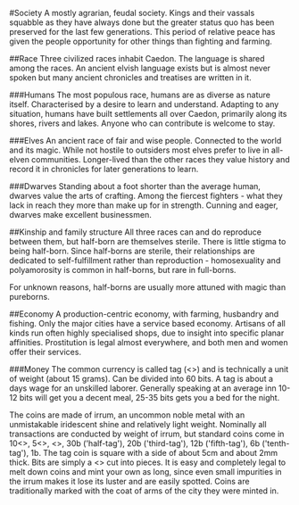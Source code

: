 #Society
A mostly agrarian, feudal society. Kings and their vassals squabble as they have always done but the greater status quo has been preserved for the last few generations. This period of relative peace has given the people opportunity for other things than fighting and farming.

##Race
Three civilized races inhabit Caedon. The language is shared among the races. An ancient elvish language exists but is almost never spoken but many ancient chronicles and treatises are written in it.

###Humans
The most populous race, humans are as diverse as nature itself. Characterised by a desire to learn and understand. Adapting to any situation, humans have built settlements all over Caedon, primarily along its shores, rivers and lakes. Anyone who can contribute is welcome to stay.

###Elves
An ancient race of fair and wise people. Connected to the world and its magic. While not hostile to outsiders most elves prefer to live in all-elven communities. Longer-lived than the other races they value history and record it in chronicles for later generations to learn.

###Dwarves
Standing about a foot shorter than the average human, dwarves value the arts of crafting. Among the fiercest fighters - what they lack in reach they more than make up for in strength. Cunning and eager, dwarves make excellent businessmen.

##Kinship and family structure
All three races can and do reproduce between them, but half-born are themselves sterile. There is little stigma to being half-born. Since half-borns are sterile, their relationships are dedicated to self-fulfillment rather than reproduction - homosexuality and polyamorosity is common in half-borns, but rare in full-borns. 

For unknown reasons, half-borns are usually more attuned with magic than pureborns.

##Economy
A production-centric economy, with farming, husbandry and fishing. Only the major cities have a service based economy. Artisans of all kinds run often highly specialised shops, due to insight into specific planar affinities. Prostitution is legal almost everywhere, and both men and women offer their services.

###Money
The common currency is called tag (<>) and is technically a unit of weight (about 15 grams). Can be divided into 60 bits. A tag is about a days wage for an unskilled laborer. Generally speaking at an average inn 10-12 bits will get you a decent meal, 25-35 bits gets you a bed for the night.

The coins are made of irrum, an uncommon noble metal with an unmistakable iridescent shine and relatively light weight. Nominally all transactions are conducted by weight of irrum, but standard coins come in 10<>, 5<>, <>, 30b ('half-tag'), 20b ('third-tag'), 12b ('fifth-tag'), 6b ('tenth-tag'), 1b. The tag coin is square with a side of about 5cm and about 2mm thick. Bits are simply a <> cut into pieces. It is easy and completely legal to melt down coins and mint your own as long, since even small impurities in the irrum makes it lose its luster and are easily spotted. Coins are traditionally marked with the coat of arms of the city they were minted in.